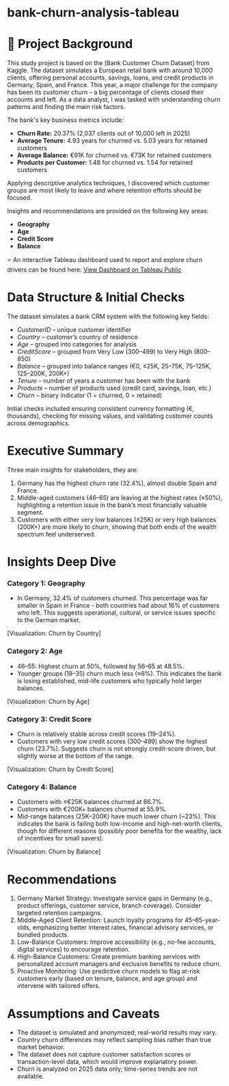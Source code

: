 # bank-churn-analysis-tableau

# 🏦 Project Background


This study project is based on the [Bank Customer Churn Dataset] from Kaggle. The dataset simulates a European retail bank with around 10,000 clients, offering personal accounts, savings, loans, and credit products in Germany, Spain, and France. This year, a major challenge for the company has been its customer churn – a big percentage of clients closed their accounts and left. As a data analyst, I was tasked with understanding churn patterns and finding the main risk factors.

The bank's key business metrics include:
- **Churn Rate:** 20.37% (2,037 clients out of 10,000 left in 2025)
- **Average Tenure:** 4.93 years for churned vs. 5.03 years for retained customers
- **Average Balance:** €91K for churned vs. €73K for retained customers
- **Products per Customer:** 1.48 for churned vs. 1.54 for retained customers

Applying descriptive analytics techniques, I discovered which customer groups are most likely to leave and where retention efforts should be focused.

Insights and recommendations are provided on the following key areas:
- **Geography**
- **Age**
- **Credit Score**
- **Balance** 

⭐️ An interactive Tableau dashboard used to report and explore churn drivers can be found here: [View Dashboard on Tableau Public](https://public.tableau.com/app/profile/kateryna.romaniuk/viz/BankChurnRateAnalysis_17577783591580/ChurnDashboardLight)



# Data Structure & Initial Checks
The dataset simulates a bank CRM system with the following key fields:
- *CustomerID*  – unique customer identifier
- *Country* – customer’s country of residence
- *Age* – grouped into categories for analysis
- *CreditScore* – grouped from Very Low (300–499) to Very High (800–850)
- *Balance* – grouped into balance ranges (€0, ≤25K, 25–75K, 75–125K, 125–200K, 200K+)
- *Tenure* – number of years a customer has been with the bank
- *Products* – number of products used (credit card, savings, loan, etc.)
- *Churn* – binary indicator (1 = churned, 0 = retained)

Initial checks included ensuring consistent currency formatting (€, thousands), checking for missing values, and validating customer counts across demographics.



# Executive Summary
Three main insights for stakeholders, they are:
1. Germany has the highest churn rate (32.4%), almost double Spain and France.
2. Middle-aged customers (46–65) are leaving at the highest rates (≈50%), highlighting a retention issue in the bank’s most financially valuable segment.
3. Customers with either very low balances (≤25K) or very high balances (200K+) are more likely to churn, showing that both ends of the wealth spectrum feel underserved.



# Insights Deep Dive
### Category 1: Geography

* In Germany, 32.4% of customers churned. This percentage was far smaller in Spain in France - both countries had about 16% of customers who left.
This suggests operational, cultural, or service issues specific to the German market.

[Visualization: Churn by Country]

### Category 2: Age

* 46–55: Highest churn at 50%, followed by 56–65 at 48.5%.
* Younger groups (18–35) churn much less (≈8%).
This indicates the bank is losing established, mid-life customers who typically hold larger balances.

[Visualization: Churn by Age]

### Category 3: Credit Score

* Churn is relatively stable across credit scores (19–24%).
* Customers with very low credit scores (300–499) show the highest churn (23.7%).
Suggests churn is not strongly credit-score driven, but slightly worse at the bottom of the range.

[Visualization: Churn by Credit Score]

### Category 4: Balance

* Customers with ≤€25K balances churned at 66.7%.
* Customers with €200K+ balances churned at 55.9%.
* Mid-range balances (25K–200K) have much lower churn (~23%).
This indicates the bank is failing both low-income and high-net-worth clients, though for different reasons (possibly poor benefits for the wealthy, lack of incentives for small savers).

[Visualization: Churn by Balance]



# Recommendations
1. Germany Market Strategy: Investigate service gaps in Germany (e.g., product offerings, customer service, branch coverage). Consider targeted retention campaigns.
2. Middle-Aged Client Retention: Launch loyalty programs for 45–65-year-olds, emphasizing better interest rates, financial advisory services, or bundled products.
3. Low-Balance Customers: Improve accessibility (e.g., no-fee accounts, digital services) to encourage retention.
4. High-Balance Customers: Create premium banking services with personalized account managers and exclusive benefits to reduce churn.
5. Proactive Monitoring: Use predictive churn models to flag at-risk customers early (based on tenure, balance, and age group) and intervene with tailored offers.



# Assumptions and Caveats
- The dataset is simulated and anonymized; real-world results may vary.
- Country churn differences may reflect sampling bias rather than true market behavior.
- The dataset does not capture customer satisfaction scores or transaction-level data, which would improve explanatory power.
- Churn is analyzed on 2025 data only; time-series trends are not available.
